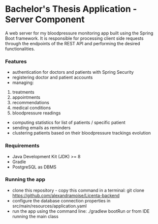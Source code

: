 # Bachelor's Thesis Application - Server Component
A web server for my bloodpressure monitoring app built using the Spring Boot framework. 
It is responsible for processing client side requests through the endpoints of the REST API and performing the desired functionalities.

### Features
- authentication for doctors and patients with Spring Security
- registering doctor and patient accounts
- managing:
1. treatments
2. appointments
3. recommendations
4. medical conditions
5. bloodpressure readings
- computing statistics for list of patients / specific patient
- sending emails as reminders
- clustering patients based on their bloodpressure trackings evolution

### Requirements
- Java Development Kit (JDK) >= 8
- Gradle
- PostgreSQL as DBMS

### Running the app
- clone this repository - copy this command in a terminal: git clone https://github.com/alexandramoise/Licenta-backend
- configure the database connection properties in src/main/resources/application.yaml
- run the app using the command line: ./gradlew bootRun or from IDE running the main class
